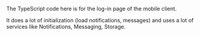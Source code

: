 The TypeScript code here is for the log-in page of the mobile client.

It does a lot of initialization (load notifications, messages) and uses a lot of services like Notifications, Messaging, Storage.